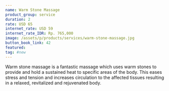```yaml
---
name: Warm Stone Massage
product_group: service
duration: 2
rate: USD 65
internet_rate: USD 59
internet_rate_IDR: Rp. 765,000
image: /assets/p/products/services/warm-stone-massage.jpg
button_book_link: 42
featured:
tag: #new
---
```

Warm stone massage is a fantastic massage which uses warm stones to provide and hold a sustained heat to specific areas of the body. This eases stress and tension and increases circulation to the affected tissues resulting in a relaxed, revitalized and rejuvenated body.
